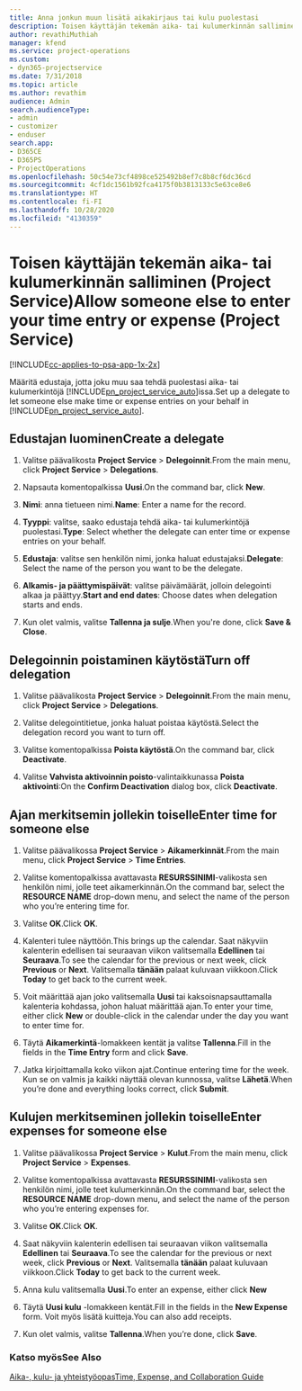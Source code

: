 ```yaml
---
title: Anna jonkun muun lisätä aikakirjaus tai kulu puolestasi
description: Toisen käyttäjän tekemän aika- tai kulumerkinnän salliminen Project Servicessä
author: revathiMuthiah
manager: kfend
ms.service: project-operations
ms.custom:
- dyn365-projectservice
ms.date: 7/31/2018
ms.topic: article
ms.author: revathim
audience: Admin
search.audienceType:
- admin
- customizer
- enduser
search.app:
- D365CE
- D365PS
- ProjectOperations
ms.openlocfilehash: 50c54e73cf4898ce525492b8ef7c8b8cf6dc36cd
ms.sourcegitcommit: 4cf1dc1561b92fca4175f0b3813133c5e63ce8e6
ms.translationtype: HT
ms.contentlocale: fi-FI
ms.lasthandoff: 10/28/2020
ms.locfileid: "4130359"
---
```

# <a name="allow-someone-else-to-enter-your-time-entry-or-expense-project-service"></a><span data-ttu-id="85b9e-103">Toisen käyttäjän tekemän aika- tai kulumerkinnän salliminen (Project Service)</span><span class="sxs-lookup"><span data-stu-id="85b9e-103">Allow someone else to enter your time entry or expense (Project Service)</span></span>

[!INCLUDE[cc-applies-to-psa-app-1x-2x](../includes/cc-applies-to-psa-app-1x-2x.md)]

<span data-ttu-id="85b9e-104">Määritä edustaja, jotta joku muu saa tehdä puolestasi aika- tai kulumerkintöjä [!INCLUDE[pn_project_service_auto](../includes/pn-project-service-auto.md)]issa.</span><span class="sxs-lookup"><span data-stu-id="85b9e-104">Set up a delegate to let someone else make time or expense entries on your behalf in [!INCLUDE[pn_project_service_auto](../includes/pn-project-service-auto.md)].</span></span>  
  
## <a name="create-a-delegate"></a><span data-ttu-id="85b9e-105">Edustajan luominen</span><span class="sxs-lookup"><span data-stu-id="85b9e-105">Create a delegate</span></span>  
  
1.  <span data-ttu-id="85b9e-106">Valitse päävalikosta **Project Service** > **Delegoinnit**.</span><span class="sxs-lookup"><span data-stu-id="85b9e-106">From the main menu, click **Project Service** > **Delegations**.</span></span>  
  
2.  <span data-ttu-id="85b9e-107">Napsauta komentopalkissa **Uusi**.</span><span class="sxs-lookup"><span data-stu-id="85b9e-107">On the command bar, click **New**.</span></span>  
  
3. <span data-ttu-id="85b9e-108">**Nimi**: anna tietueen nimi.</span><span class="sxs-lookup"><span data-stu-id="85b9e-108">**Name**: Enter a name for the record.</span></span>  
  
4. <span data-ttu-id="85b9e-109">**Tyyppi**: valitse, saako edustaja tehdä aika- tai kulumerkintöjä puolestasi.</span><span class="sxs-lookup"><span data-stu-id="85b9e-109">**Type**: Select whether the delegate can enter time or expense entries on your behalf.</span></span>  
  
5. <span data-ttu-id="85b9e-110">**Edustaja**: valitse sen henkilön nimi, jonka haluat edustajaksi.</span><span class="sxs-lookup"><span data-stu-id="85b9e-110">**Delegate**: Select the name of the person you want to be the delegate.</span></span>  
  
6. <span data-ttu-id="85b9e-111">**Alkamis- ja päättymispäivät**: valitse päivämäärät, jolloin delegointi alkaa ja päättyy.</span><span class="sxs-lookup"><span data-stu-id="85b9e-111">**Start and end dates**: Choose dates when delegation starts and ends.</span></span>  
  
7.  <span data-ttu-id="85b9e-112">Kun olet valmis, valitse **Tallenna ja sulje**.</span><span class="sxs-lookup"><span data-stu-id="85b9e-112">When you're done, click **Save & Close**.</span></span>  
  
## <a name="turn-off-delegation"></a><span data-ttu-id="85b9e-113">Delegoinnin poistaminen käytöstä</span><span class="sxs-lookup"><span data-stu-id="85b9e-113">Turn off delegation</span></span>  
  
1.  <span data-ttu-id="85b9e-114">Valitse päävalikosta **Project Service** > **Delegoinnit**.</span><span class="sxs-lookup"><span data-stu-id="85b9e-114">From the main menu, click **Project Service** > **Delegations**.</span></span>  
  
2.  <span data-ttu-id="85b9e-115">Valitse delegointitietue, jonka haluat poistaa käytöstä.</span><span class="sxs-lookup"><span data-stu-id="85b9e-115">Select the delegation record you want to turn off.</span></span>  
  
3.  <span data-ttu-id="85b9e-116">Valitse komentopalkissa **Poista käytöstä**.</span><span class="sxs-lookup"><span data-stu-id="85b9e-116">On the command bar, click **Deactivate**.</span></span>  
  
4.  <span data-ttu-id="85b9e-117">Valitse **Vahvista aktivoinnin poisto**-valintaikkunassa **Poista aktivointi**:</span><span class="sxs-lookup"><span data-stu-id="85b9e-117">On the **Confirm Deactivation** dialog box, click **Deactivate**.</span></span>  
  
## <a name="enter-time-for-someone-else"></a><span data-ttu-id="85b9e-118">Ajan merkitsemin jollekin toiselle</span><span class="sxs-lookup"><span data-stu-id="85b9e-118">Enter time for someone else</span></span>  
  
1.  <span data-ttu-id="85b9e-119">Valitse päävalikossa **Project Service** > **Aikamerkinnät**.</span><span class="sxs-lookup"><span data-stu-id="85b9e-119">From the main menu, click **Project Service** > **Time Entries**.</span></span>  
  
2.  <span data-ttu-id="85b9e-120">Valitse komentopalkissa avattavasta **RESURSSINIMI**-valikosta sen henkilön nimi, jolle teet aikamerkinnän.</span><span class="sxs-lookup"><span data-stu-id="85b9e-120">On the command bar, select the **RESOURCE NAME** drop-down menu, and select the name of the person who you’re entering time for.</span></span>  
  
3.  <span data-ttu-id="85b9e-121">Valitse **OK**.</span><span class="sxs-lookup"><span data-stu-id="85b9e-121">Click **OK**.</span></span>  
  
4.  <span data-ttu-id="85b9e-122">Kalenteri tulee näyttöön.</span><span class="sxs-lookup"><span data-stu-id="85b9e-122">This brings up the calendar.</span></span> <span data-ttu-id="85b9e-123">Saat näkyviin kalenterin edellisen tai seuraavan viikon valitsemalla **Edellinen** tai **Seuraava**.</span><span class="sxs-lookup"><span data-stu-id="85b9e-123">To see the calendar for the previous or next week, click **Previous** or **Next**.</span></span> <span data-ttu-id="85b9e-124">Valitsemalla **tänään** palaat kuluvaan viikkoon.</span><span class="sxs-lookup"><span data-stu-id="85b9e-124">Click **Today** to get back to the current week.</span></span>  
  
5.  <span data-ttu-id="85b9e-125">Voit määrittää ajan joko valitsemalla **Uusi** tai kaksoisnapsauttamalla kalenteria kohdassa, johon haluat määrittää ajan.</span><span class="sxs-lookup"><span data-stu-id="85b9e-125">To enter your time, either click **New** or double-click in the calendar under the day you want to enter time for.</span></span>  
  
6.  <span data-ttu-id="85b9e-126">Täytä **Aikamerkintä**-lomakkeen kentät ja valitse **Tallenna**.</span><span class="sxs-lookup"><span data-stu-id="85b9e-126">Fill in the fields in the **Time Entry** form and click **Save**.</span></span>  
  
7.  <span data-ttu-id="85b9e-127">Jatka kirjoittamalla koko viikon ajat.</span><span class="sxs-lookup"><span data-stu-id="85b9e-127">Continue entering time for the week.</span></span> <span data-ttu-id="85b9e-128">Kun se on valmis ja kaikki näyttää olevan kunnossa, valitse **Lähetä**.</span><span class="sxs-lookup"><span data-stu-id="85b9e-128">When you’re done and everything looks correct, click **Submit**.</span></span>  
  
## <a name="enter-expenses-for-someone-else"></a><span data-ttu-id="85b9e-129">Kulujen merkitseminen jollekin toiselle</span><span class="sxs-lookup"><span data-stu-id="85b9e-129">Enter expenses for someone else</span></span>  
  
1.  <span data-ttu-id="85b9e-130">Valitse päävalikossa **Project Service** > **Kulut**.</span><span class="sxs-lookup"><span data-stu-id="85b9e-130">From the main menu, click **Project Service** > **Expenses**.</span></span>  
  
2.  <span data-ttu-id="85b9e-131">Valitse komentopalkissa avattavasta **RESURSSINIMI**-valikosta sen henkilön nimi, jolle teet kulumerkinnän.</span><span class="sxs-lookup"><span data-stu-id="85b9e-131">On the command bar, select the **RESOURCE NAME** drop-down menu, and select the name of the person who you’re entering expenses for.</span></span>  
  
3.  <span data-ttu-id="85b9e-132">Valitse **OK**.</span><span class="sxs-lookup"><span data-stu-id="85b9e-132">Click **OK**.</span></span>  
  
4.  <span data-ttu-id="85b9e-133">Saat näkyviin kalenterin edellisen tai seuraavan viikon valitsemalla **Edellinen** tai **Seuraava**.</span><span class="sxs-lookup"><span data-stu-id="85b9e-133">To see the calendar for the previous or next week, click **Previous** or **Next**.</span></span> <span data-ttu-id="85b9e-134">Valitsemalla **tänään** palaat kuluvaan viikkoon.</span><span class="sxs-lookup"><span data-stu-id="85b9e-134">Click **Today** to get back to the current week.</span></span>  
  
5.  <span data-ttu-id="85b9e-135">Anna kulu valitsemalla **Uusi**.</span><span class="sxs-lookup"><span data-stu-id="85b9e-135">To enter an expense, either click **New**</span></span>  
  
6.  <span data-ttu-id="85b9e-136">Täytä **Uusi kulu** -lomakkeen kentät.</span><span class="sxs-lookup"><span data-stu-id="85b9e-136">Fill in the fields in the **New Expense** form.</span></span> <span data-ttu-id="85b9e-137">Voit myös lisätä kuitteja.</span><span class="sxs-lookup"><span data-stu-id="85b9e-137">You can also add receipts.</span></span>  
  
7.  <span data-ttu-id="85b9e-138">Kun olet valmis, valitse **Tallenna**.</span><span class="sxs-lookup"><span data-stu-id="85b9e-138">When you’re done, click **Save**.</span></span>  
  
### <a name="see-also"></a><span data-ttu-id="85b9e-139">Katso myös</span><span class="sxs-lookup"><span data-stu-id="85b9e-139">See Also</span></span>  
 [<span data-ttu-id="85b9e-140">Aika-, kulu- ja yhteistyöopas</span><span class="sxs-lookup"><span data-stu-id="85b9e-140">Time, Expense, and Collaboration Guide</span></span>](../psa/time-expense-collaboration-guide.md)
